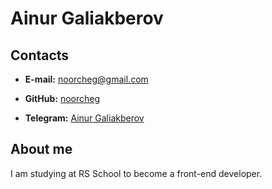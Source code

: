 # Ainur Galiakberov

## Contacts

* **E-mail:** noorcheg@gmail.com

* **GitHub:** [noorcheg](https://github.com/noorcheg)

* **Telegram:** [Ainur Galiakberov](https://t.me/noorcheg)

## About me

I am studying at RS School to become a front-end developer. 
